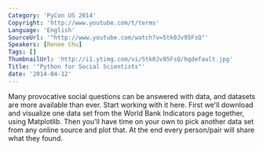 ```yaml
---
Category: 'PyCon US 2014'
Copyright: 'http://www.youtube.com/t/terms'
Language: 'English'
SourceUrl: '"http://www.youtube.com/watch?v=5tk0Jv95FsQ"'
Speakers: [Renee Chu]
Tags: []
ThumbnailUrl: 'http://i1.ytimg.com/vi/5tk0Jv95FsQ/hqdefault.jpg'
Title: '"Python for Social Scientists"'
date: '2014-04-12'
---
```

Many provocative social questions can be answered with data, and datasets are more available than ever. Start working with it here. First we'll download and visualize one data set from the World Bank Indicators page together, using Matplotlib. Then you'll have time on your own to pick another data set from any online source and plot that. At the end every person/pair will share what they found.